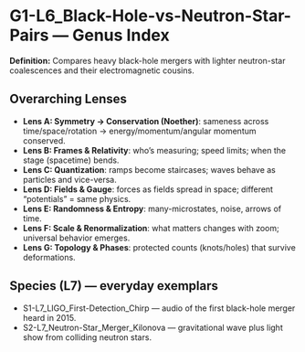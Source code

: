 # G1-L6_Black-Hole-vs-Neutron-Star-Pairs — Genus Index
**Definition:** Compares heavy black-hole mergers with lighter neutron-star coalescences and their electromagnetic cousins.
## Overarching Lenses

- **Lens A: Symmetry -> Conservation (Noether)**: sameness across time/space/rotation → energy/momentum/angular momentum conserved.
- **Lens B: Frames & Relativity**: who’s measuring; speed limits; when the stage (spacetime) bends.
- **Lens C: Quantization**: ramps become staircases; waves behave as particles and vice-versa.
- **Lens D: Fields & Gauge**: forces as fields spread in space; different “potentials” = same physics.
- **Lens E: Randomness & Entropy**: many-microstates, noise, arrows of time.
- **Lens F: Scale & Renormalization**: what matters changes with zoom; universal behavior emerges.
- **Lens G: Topology & Phases**: protected counts (knots/holes) that survive deformations.

## Species (L7) — everyday exemplars
- S1-L7_LIGO_First-Detection_Chirp — audio of the first black-hole merger heard in 2015.
- S2-L7_Neutron-Star_Merger_Kilonova — gravitational wave plus light show from colliding neutron stars.
